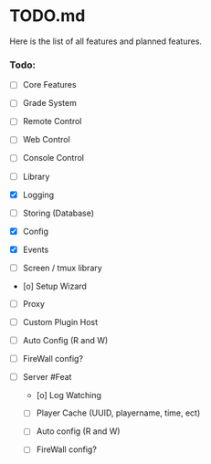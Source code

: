 # TODO.md

Here is the list of all features and
planned features.

### Todo:

 - [ ]  Core Features
   - [ ] Grade System
   - [ ] Remote Control
   - [ ] Web Control
   - [ ] Console Control

 - [ ]  Library
   - [x] Logging
   - [ ] Storing (Database)
   - [x] Config
   - [x] Events
   - [ ] Screen / tmux library


 - [o] Setup Wizard

 - [ ]  Proxy
   - [ ] Custom Plugin Host
   - [ ] Auto Config (R and W)
   - [ ] FireWall config?


 - [ ] Server #Feat
   - [o] Log Watching
   - [ ] Player Cache (UUID, playername, time, ect)
   - [ ] Auto config (R and W)
   - [ ] FireWall config?

